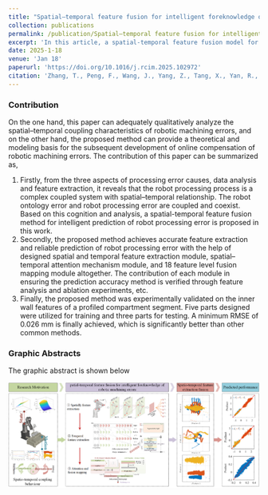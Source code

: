 ```yaml
---
title: "Spatial–temporal feature fusion for intelligent foreknowledge of robotic machining errors"
collection: publications
permalink: /publication/Spatial–temporal feature fusion for intelligent foreknowledge of robotic machining errors
excerpt: 'In this article, a spatial-temporal feature fusion model for intelligent foreknowledge of robot machining error is proposed. Different from the existing research on robot error or machining error, the proposed method pays attention to both the spatially-dependent ontological error characteristics of the robot and the time series characteristics of the robot machining process, and it is designed with the spatial-temporal feature extraction and the attention mechanism link for the above two characteristics, which realizes the feature extraction for different spatial arrangements and different workpiece shapes. Finally, after feature fusion and mapping, accurate prediction of robot machining errors is achieved.'
date: 2025-1-18
venue: 'Jan 18'
paperurl: 'https://doi.org/10.1016/j.rcim.2025.102972'
citation: 'Zhang, T., Peng, F., Wang, J., Yang, Z., Tang, X., Yan, R., Zhao, S., & Deng, R. (2025). Spatial–temporal feature fusion for intelligent foreknowledge of robotic machining errors. Robotics and Computer-Integrated Manufacturing, 94, 102972, https://doi.org/10.1016/j.rcim.2025.102972.'
---
```


### Contribution

On the one hand, this paper can adequately qualitatively analyze the spatial–temporal coupling characteristics of robotic machining errors, and on the other hand, the proposed method can provide a theoretical and modeling basis for the subsequent development of online compensation of robotic machining errors. The contribution of this paper can be summarized as,

1. Firstly, from the three aspects of processing error causes, data analysis and feature extraction, it reveals that the robot processing process is a complex coupled system with spatial–temporal relationship. The robot ontology error and robot processing error are coupled and coexist. Based on this cognition and analysis, a spatial-temporal feature fusion method for intelligent prediction of robot processing error is proposed in this work.
2. Secondly, the proposed method achieves accurate feature extraction and reliable prediction of robot processing error with the help of designed spatial and temporal feature extraction module, spatial–temporal attention mechanism module, and 18 feature level fusion mapping module altogether. The contribution of each module in ensuring the prediction accuracy method is verified through feature analysis and ablation experiments, etc.
3. Finally, the proposed method was experimentally validated on the inner wall features of a profiled compartment segment. Five parts designed were utilized for training and three parts for testing. A minimum RMSE of 0.026 mm is finally achieved, which is significantly better than other common methods.

### Graphic Abstracts

The graphic abstract is shown below

![图形摘要2](..\images\Paper7GA.png)

